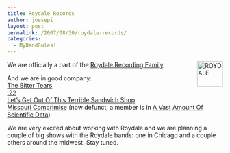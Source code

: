 ```yaml
---
title: Roydale Records
author: joesepi
layout: post
permalink: /2007/08/30/roydale-records/
categories:
  - MyBandRules!
---
```

<img src="http://www.roydale.com/images/rdlogo20040628.jpg" title="ROYDALE" alt="ROYDALE" style="margin: 0pt 0pt 15px 15px" align="right" height="60" width="60" />We are officially a part of the <a href="http://www.roydale.com" title="Roydale Records" target="_blank">Roydale Recording Family</a>.

And we are in good company:<a href="http://www.thebittertears.com" title="The Bitter Tears is one of my favorite bands right now" target="_blank"><br /> The Bitter Tears</a><a href="http://www.rockband22.com" title="22 rule" target="_blank"><br /> .22</a>  
<a href="http://www.letsgetoutofthisterriblesandwichshop.com" title="Say it twice" target="_blank">Let&#8217;s Get Out Of This Terrible Sandwich Shop</a>  
<a href="http://www.roydale.com/moco.html" title="Missouri Comprimise - real sweet" target="_blank">Missouri Comprimise</a> (now defunct, a member is in <a href="http://myspace.com/avastamountofscientificdata" title="AVASD" target="_blank">A Vast Amount Of Scientific Data</a>)

We are very excited about working with Roydale and we are planning a couple of big shows with the Roydale bands: one in Chicago and a couple others around the midwest. Stay tuned.